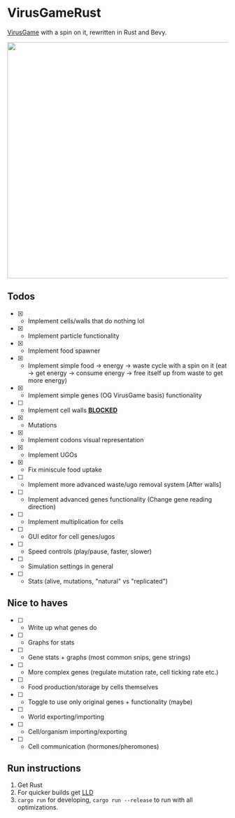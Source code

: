 # VirusGameRust
[VirusGame](https://github.com/carykh/VirusGame/) with a spin on it, rewritten in Rust and Bevy.

<img src="https://user-images.githubusercontent.com/11985242/175776480-ff635e2d-1c76-466f-9226-ea89f5a03cb3.png" width="612" height="540">

## Todos

- [x] - Implement cells/walls that do nothing lol
- [x] - Implement particle functionality
- [x] - Implement food spawner
- [x] - Implement simple food -> energy -> waste cycle with a spin on it (eat -> get energy -> consume energy -> free itself up from waste to get more energy)
- [x] - Implement simple genes (OG VirusGame basis) functionality
- [ ] - Implement cell walls [**BLOCKED**](https://github.com/bevyengine/bevy/issues/5081)
- [X] - Mutations
- [X] - Implement codons visual representation
- [X] - Implement UGOs
- [X] - Fix miniscule food uptake
- [ ] - Implement more advanced waste/ugo removal system [After walls]
- [ ] - Implement advanced genes functionality (Change gene reading direction)
- [ ] - Implement multiplication for cells
- [ ] - GUI editor for cell genes/ugos
- [ ] - Speed controls (play/pause, faster, slower)
- [ ] - Simulation settings in general
- [ ] - Stats (alive, mutations, "natural" vs "replicated")

## Nice to haves

- [ ] - Write up what genes do
- [ ] - Graphs for stats
- [ ] - Gene stats + graphs (most common snips, gene strings)
- [ ] - More complex genes (regulate mutation rate, cell ticking rate etc.)
- [ ] - Food production/storage by cells themselves
- [ ] - Toggle to use only original genes + functionality (maybe)
- [ ] - World exporting/importing
- [ ] - Cell/organism importing/exporting
- [ ] - Cell communication (hormones/pheromones)



## Run instructions
1. Get Rust
2. For quicker builds get [LLD](https://github.com/carykh/VirusGame/)
3. `cargo run` for developing, `cargo run --release` to run with all optimizations.